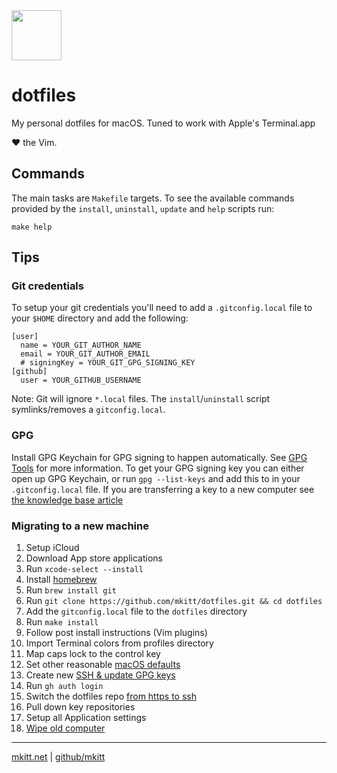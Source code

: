 <img src="https://mkitt.net/apple-touch-icon.png" width="80px" height="80px" />

# dotfiles

My personal dotfiles for macOS. Tuned to work with Apple's Terminal.app

&hearts; the Vim.

## Commands

The main tasks are `Makefile` targets. To see the available commands provided by
the `install`, `uninstall`, `update` and `help` scripts run:

```
make help
```

## Tips

### Git credentials

To setup your git credentials you'll need to add a `.gitconfig.local` file to
your `$HOME` directory and add the following:

```
[user]
  name = YOUR_GIT_AUTHOR_NAME
  email = YOUR_GIT_AUTHOR_EMAIL
  # signingKey = YOUR_GIT_GPG_SIGNING_KEY
[github]
  user = YOUR_GITHUB_USERNAME
```

Note: Git will ignore `*.local` files. The `install`/`uninstall` script
symlinks/removes a `gitconfig.local`.

### GPG

Install GPG Keychain for GPG signing to happen automatically. See [GPG
Tools][gpg_tools] for more information. To get your GPG signing key you can
either open up GPG Keychain, or run `gpg --list-keys` and add this to in your
`.gitconfig.local` file. If you are transferring a key to a new computer
see [the knowledge base article][gpg_transfer]

### Migrating to a new machine

1. Setup iCloud
1. Download App store applications
1. Run `xcode-select --install`
1. Install [homebrew][homebrew]
1. Run `brew install git`
1. Run `git clone https://github.com/mkitt/dotfiles.git && cd dotfiles`
1. Add the `gitconfig.local` file to the `dotfiles` directory
1. Run `make install`
1. Follow post install instructions (Vim plugins)
1. Import Terminal colors from profiles directory
1. Map caps lock to the control key
1. Set other reasonable [macOS defaults][macos_defaults]
1. Create new [SSH & update GPG keys][gh-ssh-gpg]
1. Run `gh auth login`
1. Switch the dotfiles repo [from https to ssh][git-remotes]
1. Pull down key repositories
1. Setup all Application settings
1. [Wipe old computer][wipe]

---

[mkitt.net][mkitt.net] | [github/mkitt][github]

<!-- Markdown Links! -->

[gh-ssh-gpg]: https://github.com/settings/keys
[git-remotes]: https://help.github.com/en/github/using-git/changing-a-remotes-url#switching-remote-urls-from-https-to-ssh
[github]: https://github.com/mkitt 'github.com/mkitt'
[gpg_tools]: https://gpgtools.org/ 'gpg tools'
[gpg_transfer]: https://gpgtools.tenderapp.com/kb/gpg-keychain-faq/backup-or-transfer-your-keys 'transfer gpg'
[homebrew]: https://brew.sh "homebrew's home"
[macos_defaults]: http://mths.be/macos 'macos defaults'
[mkitt.net]: https://mkitt.net '🏔'
[wipe]: https://support.apple.com/en-us/HT201065 'wipe'
